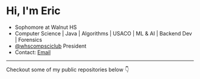 # Hi, I'm Eric
- Sophomore at Walnut HS
- Computer Science | Java | Algorithms | USACO | ML & AI | Backend Dev | Forensics
- [@whscompsciclub](https://github.com/whscompsciclub) President
- Contact: [Email](mailto:ericspk33@gmail.com)

--- 

Checkout some of my public repositories below :point_down: